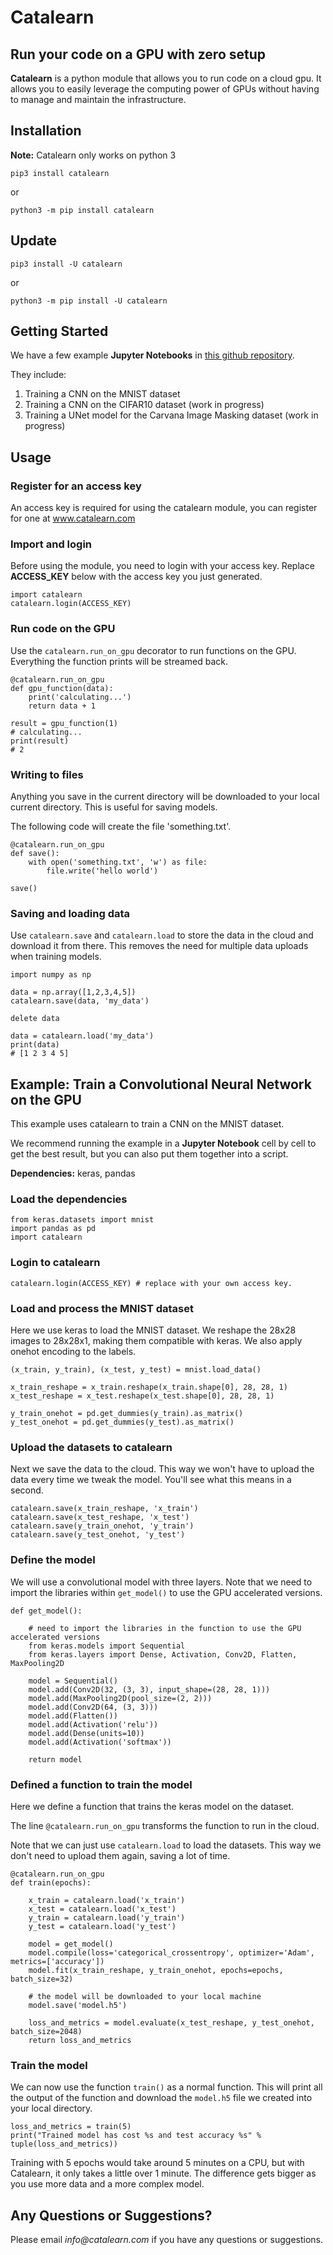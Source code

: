 # Catalearn

## Run your code on a GPU with zero setup

__Catalearn__ is a python module that allows you to run code on a cloud gpu. It allows you to easily leverage the computing power of GPUs without having to manage and maintain the infrastructure. 

## Installation

__Note:__ Catalearn only works on python 3

`pip3 install catalearn`

or

`python3 -m pip install catalearn`

## Update
`pip3 install -U catalearn`

or

`python3 -m pip install -U catalearn`

## Getting Started
We have a few example __Jupyter Notebooks__ in [this github repository](https://github.com/Catalearn/examples). 

They include:
1. Training a CNN on the MNIST dataset
2. Training a CNN on the CIFAR10 dataset (work in progress)
3. Training a UNet model for the Carvana Image Masking dataset (work in progress)

## Usage

### Register for an access key
An access key is required for using the catalearn module, you can register for one at www.catalearn.com

### Import and login
Before using the module, you need to login with your access key. Replace __ACCESS_KEY__ below with the access key you just generated.
```
import catalearn
catalearn.login(ACCESS_KEY)
```

### Run code on the GPU
Use the `catalearn.run_on_gpu` decorator to run functions on the GPU. Everything the function prints will be streamed back.
```
@catalearn.run_on_gpu
def gpu_function(data):
    print('calculating...')
    return data + 1

result = gpu_function(1)
# calculating...
print(result) 
# 2
```

### Writing to files
Anything you save in the current directory will be downloaded to your local current directory. This is useful for saving models.

The following code will create the file 'something.txt'.
```
@catalearn.run_on_gpu
def save():
    with open('something.txt', 'w') as file:
        file.write('hello world')

save()
```

### Saving and loading data
Use `catalearn.save` and `catalearn.load` to store the data in the cloud and download it from there. This removes the need for multiple data uploads when training models.
```
import numpy as np

data = np.array([1,2,3,4,5])
catalearn.save(data, 'my_data')

delete data

data = catalearn.load('my_data')
print(data) 
# [1 2 3 4 5]
```

## Example: Train a Convolutional Neural Network on the GPU 
This example uses catalearn to train a CNN on the MNIST dataset. 

We recommend running the example in a __Jupyter Notebook__ cell by cell to get the best result, but you can also put them together into a script.

__Dependencies:__ keras, pandas

### Load the dependencies
```
from keras.datasets import mnist
import pandas as pd
import catalearn
```

### Login to catalearn
```
catalearn.login(ACCESS_KEY) # replace with your own access key.
```

### Load and process the MNIST dataset
Here we use keras to load the MNIST dataset. We reshape the 28x28 images to 28x28x1, making them compatible with keras. We also apply onehot encoding to the labels.
```
(x_train, y_train), (x_test, y_test) = mnist.load_data()

x_train_reshape = x_train.reshape(x_train.shape[0], 28, 28, 1)
x_test_reshape = x_test.reshape(x_test.shape[0], 28, 28, 1)

y_train_onehot = pd.get_dummies(y_train).as_matrix()
y_test_onehot = pd.get_dummies(y_test).as_matrix()
```

### Upload the datasets to catalearn
Next we save the data to the cloud. This way we won't have to upload the data every time we tweak the model. You'll see what this means in a second.
```
catalearn.save(x_train_reshape, 'x_train')
catalearn.save(x_test_reshape, 'x_test')
catalearn.save(y_train_onehot, 'y_train')
catalearn.save(y_test_onehot, 'y_test')
```
### Define the model
We will use a convolutional model with three layers. Note that we need to import the libraries within ```get_model()``` to use the GPU accelerated versions.

```
def get_model():

    # need to import the libraries in the function to use the GPU accelerated versions
    from keras.models import Sequential
    from keras.layers import Dense, Activation, Conv2D, Flatten, MaxPooling2D

    model = Sequential()
    model.add(Conv2D(32, (3, 3), input_shape=(28, 28, 1)))
    model.add(MaxPooling2D(pool_size=(2, 2)))
    model.add(Conv2D(64, (3, 3)))
    model.add(Flatten())
    model.add(Activation('relu'))
    model.add(Dense(units=10))
    model.add(Activation('softmax'))

    return model
```

### Defined a function to train the model
Here we define a function that trains the keras model on the dataset.

The line ```@catalearn.run_on_gpu``` transforms the function to run in the cloud.

 Note that we can just use ```catalearn.load``` to load the datasets. This way we don't need to upload them again, saving a lot of time.
```
@catalearn.run_on_gpu
def train(epochs):

    x_train = catalearn.load('x_train')
    x_test = catalearn.load('x_test')
    y_train = catalearn.load('y_train')
    y_test = catalearn.load('y_test')

    model = get_model()
    model.compile(loss='categorical_crossentropy', optimizer='Adam', metrics=['accuracy'])
    model.fit(x_train_reshape, y_train_onehot, epochs=epochs, batch_size=32)

    # the model will be downloaded to your local machine
    model.save('model.h5')

    loss_and_metrics = model.evaluate(x_test_reshape, y_test_onehot, batch_size=2048)
    return loss_and_metrics
```

### Train the model
We can now use the function ```train()``` as a normal function. This will print all the output of the function and download the ```model.h5``` file we created into your local directory.

```
loss_and_metrics = train(5)
print("Trained model has cost %s and test accuracy %s" % tuple(loss_and_metrics))
```

Training with 5 epochs would take around 5 minutes on a CPU, but with Catalearn, it only takes a little over 1 minute. The difference gets bigger as you use more data and a more complex model.

## Any Questions or Suggestions?
Please email _info@catalearn.com_ if you have any questions or suggestions.

